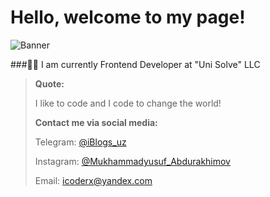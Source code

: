 # Hello, welcome to my page!
![Banner](https://educator.uz/palma/mrabdurakhimov.png)

###👨‍💻 I am currently Frontend Developer at "Uni Solve" LLC
>**Quote:**
>
> I like to code and I code to change the world!
>
> **Contact me via social media:**
>
> Telegram: [@iBlogs_uz](https://t.me/iblogs_uz)
>
> Instagram: [@Mukhammadyusuf_Abdurakhimov](https://www.instagram.com/mukhammadyusuf_abdurakhimov/)
>
> Email: icoderx@yandex.com

